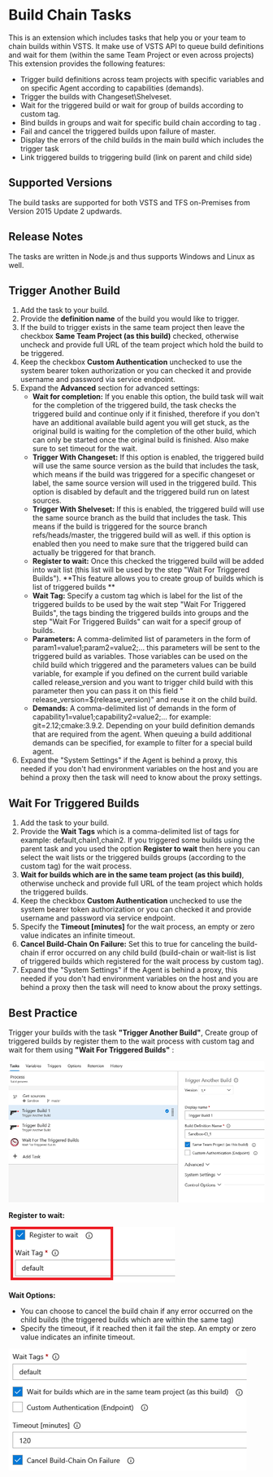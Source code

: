 # Build Chain Tasks #

This is an extension which includes tasks that help you or your team to chain builds within VSTS.
It make use of VSTS API to queue build definitions and wait for them (within the same Team Project or even across projects)
This extension provides the following features:
- Trigger build definitions across team projects with specific variables and on specific Agent according to capabilities (demands).
- Trigger the builds with Changeset\Shelveset.
- Wait for the triggered build or wait for group of builds according to custom tag.
- Bind builds in groups and wait for specific build chain according to tag .
- Fail and cancel the triggered builds upon failure of master.
- Display the errors of the child builds in the main build which includes the trigger task
- Link triggered builds to triggering build (link on parent and child side)

## Supported Versions ##

The build tasks are supported for both VSTS and TFS on-Premises from Version 2015 Update 2 updwards.

## Release Notes ##

The tasks are written in Node.js and thus supports Windows and Linux as well.


## Trigger Another Build ##

1. Add the task to your build.
2. Provide the **definition name** of the build you would like to trigger.
3. If the build to trigger exists in the same team project then leave the checkbox **Same Team Project (as this build)** checked, otherwise uncheck and provide full URL of the team project which hold the build to be triggered.
4. Keep the checkbox **Custom Authentication** unchecked to use the system bearer token authorization or you can checked it and provide username and password via service endpoint.
5. Expand the **Advanced** section for advanced settings:
	- **Wait for completion:** If you enable this option, the build task will wait for the completion of the triggered build, the task checks the triggered build and continue only if it finished, therefore if you don't have an additional available build agent you will get stuck, as the original build is waiting for the completion of the other build, which can only be started once the original build is finished. Also make sure to set timeout for the wait.
	- **Trigger With Changeset:** If this option is enabled, the triggered build will use the same source version as the build that includes the task, which means if the build was triggered for a specific changeset or label, the same source version will used in the triggered build. This option is disabled by default and the triggered build run on latest sources.
	- **Trigger With Shelveset:** If this is enabled, the triggered build will use the same source branch as the build that includes the task. This means if the build is triggered for the source branch refs/heads/master, the triggered build will as well. if this option is enabled then you need to make sure that the triggered build can actually be triggered for that branch.
	- **Register to wait:** Once this checked the triggered build will be added into wait list (this list will be used by the step "Wait For Triggered Builds"). **This feature allows you to create group of builds which is list of triggered builds **
	- **Wait Tag:** Specify a custom tag which is label for the list of the triggered builds to be used by the wait step "Wait For Triggered Builds", the tags binding the triggered builds into groups and the step "Wait For Triggered Builds" can wait for a specif group of builds.
	- **Parameters:** A comma-delimited list of parameters in the form of param1=value1;param2=value2;... this parameters will be sent to the triggered build as variables. Those variables can be used on the child build which triggered and the parameters values can be build variable, for example if you defined on the current build variable called release_version and you want to trigger child build with this parameter then you can pass it on this field " release_version=$(release_version)" and reuse it on the child build.
	- **Demands:** A comma-delimited list of demands in the form of capability1=value1;capability2=value2;... for example: git=2.12;cmake:3.9.2. Depending on your build definition demands that are required from the agent. When queuing a build additional demands can be specified, for example to filter for a special build agent.
6. Expand the "System Settings" if the Agent is behind a proxy, this needed if you don't had environment variables on the host and you are behind a proxy then the task will need to know about the proxy settings.


## Wait For Triggered Builds ##

1. Add the task to your build.
2. Provide the **Wait Tags** which is a comma-delimited list of tags for example: default,chain1,chain2. If you triggered some builds using the parent task and you used the option **Register to wait** then here you can select the wait lists or the triggered builds groups (according to the custom tag) for the wait process. 
3. **Wait for builds which are in the same team project (as this build)**, otherwise uncheck and provide full URL of the team project which holds the triggered builds.
4. Keep the checkbox **Custom Authentication** unchecked to use the system bearer token authorization or you can checked it and provide username and password via service endpoint.
5. Specify the **Timeout [minutes]** for the wait process, an empty or zero value indicates an infinite timeout.
6. **Cancel Build-Chain On Failure:** Set this to true for canceling the build-chain if error occurred on any child build (build-chain or wait-list is list of triggered builds which registered for the wait process by custom tag).
7. Expand the "System Settings" if the Agent is behind a proxy, this needed if you don't had environment variables on the host and you are behind a proxy then the task will need to know about the proxy settings.


## Best Practice ##

Trigger your builds with the task **"Trigger Another Build"**, 
Create group of triggered builds by register them to the wait process with custom tag and wait for them using **"Wait For Triggered Builds"** :

![BestPractice](Snapshots/BestPractice.PNG)

**Register to wait:**

![Register_to_wait](Snapshots/Register_to_wait.png)

**Wait Options:**
* You can choose to cancel the build chain if any error occurred on the child builds (the triggered builds which are within the same tag)
* Specify the timeout, if it reached then it fail the step. An empty or zero value indicates an infinite timeout.

![WaitOptions](Snapshots/WaitOptions.png)

